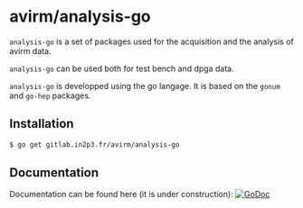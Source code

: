 avirm/analysis-go
=================

`analysis-go` is a set of packages used for the acquisition and the analysis of avirm data. 

`analysis-go` can be used both for test bench and dpga data. 

`analysis-go` is developped using the go langage. It is based on the `gonum` and `go-hep` packages.

## Installation

```sh
$ go get gitlab.in2p3.fr/avirm/analysis-go
```

## Documentation

Documentation can be found here (it is under construction): 
[![GoDoc](https://godoc.org/github.com/ebusato/analysis-go?status.svg)](https://godoc.org/github.com/ebusato/analysis-go)



